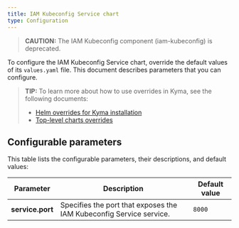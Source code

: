 ```yaml
---
title: IAM Kubeconfig Service chart
type: Configuration
---
```


>**CAUTION:** The IAM Kubeconfig component (iam-kubeconfig) is deprecated.

To configure the IAM Kubeconfig Service chart, override the default values of its `values.yaml` file. This document describes parameters that you can configure.

>**TIP:** To learn more about how to use overrides in Kyma, see the following documents:
>* [Helm overrides for Kyma installation](/root/kyma/#configuration-helm-overrides-for-kyma-installation)
>* [Top-level charts overrides](/root/kyma/#configuration-helm-overrides-for-kyma-installation-top-level-charts-overrides)

## Configurable parameters

This table lists the configurable parameters, their descriptions, and default values:

| Parameter | Description | Default value |
|-----------|-------------|---------------|
| **service.port** | Specifies the port that exposes the IAM Kubeconfig Service service. | `8000` |
